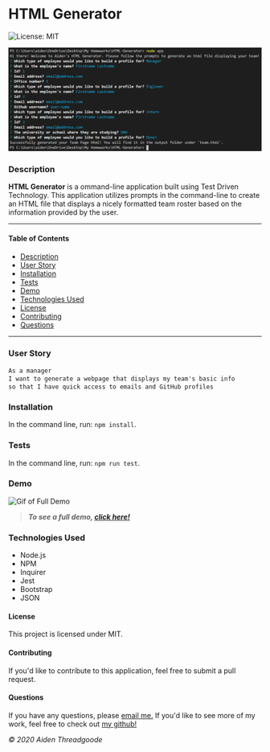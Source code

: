 
# HTML Generator 
![License: MIT](https://img.shields.io/github/license/a-thread/HTML-Generator?style=for-the-badge)

![Photo of command-line prompts](./assets/demo.png)
    
### Description

**HTML Generator** is a ommand-line application built using Test Driven Technology. This application utilizes prompts in the command-line to create an HTML file that displays a nicely formatted team roster based on the information provided by the user.

---

#### Table of Contents
- [Description](#description)
- [User Story](#user)
- [Installation](#installation)
- [Tests](#tests)
- [Demo](#demo)
- [Technologies Used](#technologies)
- [License](#license)
- [Contributing](#contributing)
- [Questions](#questions)

---

### User Story

```
As a manager
I want to generate a webpage that displays my team's basic info
so that I have quick access to emails and GitHub profiles
```

### Installation

In the command line, run: ``` npm install ```.

### Tests

In the command line, run: ``` npm run test ```.

### Demo

![Gif of Full Demo](./assets/demo.gif)

> ***To see a full demo, [click here!](https://www.youtube.com/watch?v=FLKtLFQwNlI&feature=youtu.be)***

### Technologies Used

- Node.js
- NPM
- Inquirer
- Jest
- Bootstrap
- JSON

#### License
This project is licensed under MIT. 

#### Contributing
If you'd like to contribute to this application, feel free to submit a pull request.

#### Questions
    
If you have any questions, please [email me.](mailto:aiden.threadgoode@gmail.com)
If you'd like to see more of my work, feel free to check out [my github!](https://github.com/a-thread)

*© 2020 Aiden Threadgoode*
    
